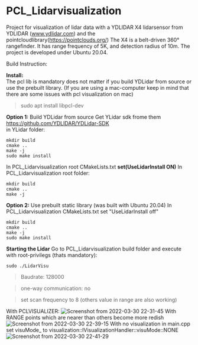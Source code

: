 # PCL_Lidarvisualization
Project for visualization of lidar data with a YDLIDAR X4 lidarsensor from YDLIDAR (www.ydlidar.com) and the pointcloudlibrary(https://pointclouds.org/)
The X4 is a belt-driven 360° rangefinder. It has range frequency of 5K, and detection radius of 10m.
The project is developed under Ubuntu 20.04. 

Build Instruction: 

**Install:**  
The pcl lib is mandatory does not matter if you build YDLidar from source or use the prebuilt library. (If you are using a mac-computer keep in mind that there are some issues with pcl visualization on mac)
> sudo apt install libpcl-dev 

**Option 1:**
Build YDLidar from source
Get YLidar sdk frome them https://github.com/YDLIDAR/YDLidar-SDK  
 in YLidar folder:
```
mkdir build   
cmake ..
make -j 
sudo make install 
```
In PCL_Lidarvisualization root CMakeLists.txt **set(UseLidarInstall ON)**
In PCL_Lidarvisualization root folder:
```
mkdir build 
cmake ..
make -j 
```
**Option 2:**
Use prebuilt static library (was built with Ubuntu 20.04)
In PCL_Lidarvisualization CMakeLists.txt set "UseLidarInstall off"
```
mkdir build 
cmake ..
make -j 
sudo make install 
```
**Starting the Lidar**
 Go to PCL_Lidarvisualization build folder and execute with root-privilegs (thats mandatory):
```
sudo ./LidarVisu 
```
> Baudrate: 128000

> one-way communication: no

> set scan frequency to 8 (others value in range are also working)

With PCLVISUALIZER:
![Screenshot from 2022-03-30 22-31-45](https://user-images.githubusercontent.com/42981587/160927186-8c0ef823-d986-4934-8df6-5cde0373cb02.png)
With RANGE points which are nearer than others become more redish
![Screenshot from 2022-03-30 22-39-15](https://user-images.githubusercontent.com/42981587/160927194-14b9d2d7-512e-42c0-bd6a-1913d68efef5.png)
With no visualization in main.cpp set visuMode_ to visualization::IVisualizationHandler::visuMode::NONE
![Screenshot from 2022-03-30 22-41-29](https://user-images.githubusercontent.com/42981587/160927199-7346c0f7-7d2d-4372-8e8d-af369ed58403.png)

